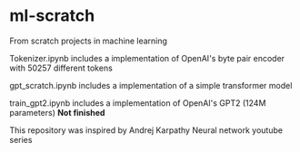 # ml-scratch
From scratch projects in machine learning

Tokenizer.ipynb includes a implementation of OpenAI's byte pair encoder with 50257 different tokens

gpt_scratch.ipynb includes a implementation of a simple transformer model

train_gpt2.ipynb includes a implementation of OpenAI's GPT2 (124M parameters) **Not finished**


This repository was inspired by Andrej Karpathy Neural network youtube series
